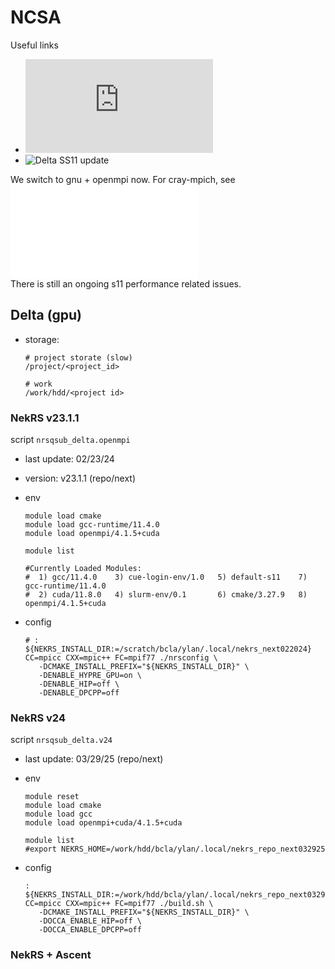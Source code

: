 # NCSA

Useful links      
- ![NCSA doc](https://docs.ncsa.illinois.edu/systems/delta/en/latest/index.html)
- ![Delta SS11 update](https://wiki.ncsa.illinois.edu/display/DSC/Delta+Network+Upgrade)

We switch to gnu + openmpi now. For cray-mpich, see ![README_cray](./README_cray.md)       
There is still an ongoing s11 performance related issues.   

## Delta (gpu)

- storage:
  ```
  # project storate (slow)
  /project/<project_id>  

  # work
  /work/hdd/<project id>
  ```

### NekRS v23.1.1

script `nrsqsub_delta.openmpi`

- last update: 02/23/24
- version: v23.1.1 (repo/next)
- env
  ```
  module load cmake
  module load gcc-runtime/11.4.0
  module load openmpi/4.1.5+cuda

  module list

  #Currently Loaded Modules:
  #  1) gcc/11.4.0    3) cue-login-env/1.0   5) default-s11    7) gcc-runtime/11.4.0
  #  2) cuda/11.8.0   4) slurm-env/0.1       6) cmake/3.27.9   8) openmpi/4.1.5+cuda
  ```

- config
  ```
  # : ${NEKRS_INSTALL_DIR:=/scratch/bcla/ylan/.local/nekrs_next022024}
  CC=mpicc CXX=mpic++ FC=mpif77 ./nrsconfig \
     -DCMAKE_INSTALL_PREFIX="${NEKRS_INSTALL_DIR}" \
     -DENABLE_HYPRE_GPU=on \
     -DENABLE_HIP=off \
     -DENABLE_DPCPP=off
  ```

### NekRS v24

script `nrsqsub_delta.v24`

- last update: 03/29/25 (repo/next)
- env
  ```
  module reset
  module load cmake
  module load gcc
  module load openmpi+cuda/4.1.5+cuda

  module list
  #export NEKRS_HOME=/work/hdd/bcla/ylan/.local/nekrs_repo_next032925
  ```

- config
  ```
  : ${NEKRS_INSTALL_DIR:=/work/hdd/bcla/ylan/.local/nekrs_repo_next032925}
  CC=mpicc CXX=mpic++ FC=mpif77 ./build.sh \
     -DCMAKE_INSTALL_PREFIX="${NEKRS_INSTALL_DIR}" \
     -DOCCA_ENABLE_HIP=off \
     -DOCCA_ENABLE_DPCPP=off
  ```

### NekRS + Ascent



